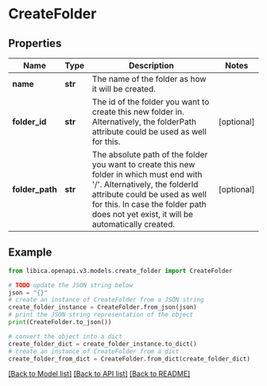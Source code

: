 # CreateFolder


## Properties

Name | Type | Description | Notes
------------ | ------------- | ------------- | -------------
**name** | **str** | The name of the folder as how it will be created. | 
**folder_id** | **str** | The id of the folder you want to create this new folder in. Alternatively, the folderPath attribute could be used as well for this. | [optional] 
**folder_path** | **str** | The absolute path of the folder you want to create this new folder in which must end with &#39;/&#39;. Alternatively, the folderId attribute could be used as well for this. In case the folder path does not yet exist, it will be automatically created. | [optional] 

## Example

```python
from libica.openapi.v3.models.create_folder import CreateFolder

# TODO update the JSON string below
json = "{}"
# create an instance of CreateFolder from a JSON string
create_folder_instance = CreateFolder.from_json(json)
# print the JSON string representation of the object
print(CreateFolder.to_json())

# convert the object into a dict
create_folder_dict = create_folder_instance.to_dict()
# create an instance of CreateFolder from a dict
create_folder_from_dict = CreateFolder.from_dict(create_folder_dict)
```
[[Back to Model list]](../README.md#documentation-for-models) [[Back to API list]](../README.md#documentation-for-api-endpoints) [[Back to README]](../README.md)


